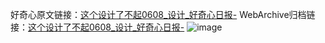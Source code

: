 好奇心原文链接：[这个设计了不起0608_设计_好奇心日报-](https://www.qdaily.com/articles/10512.html)
WebArchive归档链接：[这个设计了不起0608_设计_好奇心日报-](http://web.archive.org/web/20190623160501/https://www.qdaily.com/articles/10512.html)
![image](http://ww3.sinaimg.cn/large/007d5XDply1g3wfs56r6ej30u01hk798)